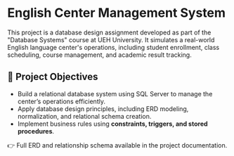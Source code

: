 # English Center Management System

This project is a database design assignment developed as part of the "Database Systems" course at UEH University. It simulates a real-world English language center's operations, including student enrollment, class scheduling, course management, and academic result tracking.

## 📌 Project Objectives

- Build a relational database system using SQL Server to manage the center’s operations efficiently.
- Apply database design principles, including ERD modeling, normalization, and relational schema creation.
- Implement business rules using **constraints, triggers, and stored procedures**.

👉 Full ERD and relationship schema available in the project documentation.


